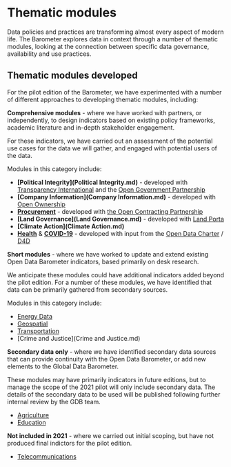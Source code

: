 # Thematic modules

Data policies and practices are transforming almost every aspect of modern life. The Barometer explores data in context through a number of thematic modules, looking at the connection between specific data governance, availability and use practices.

## Thematic modules developed 

For the pilot edition of the Barometer, we have experimented with a number of different approaches to developing thematic modules, including:

**Comprehensive modules** - where we have worked with partners, or independently, to design indicators based on existing policy frameworks, academic literature and in-depth stakeholder engagement. 

For these indicators, we have carried out an assessment of the potential use cases for the data we will gather, and engaged with potential users of the data. 

Modules in this category include:

* **[Political Integrity](Political Integrity.md)** - developed with [Transparency International](https://www.transparency.org/en) and the [Open Government Partnership](https://www.opengovpartnership.org/)
* **[Company Information](Company Information.md)** - developed with [Open Ownership](https://www.openownership.org/)
* **[Procurement](Procurement.md)** - developed with [the Open Contracting Partnership](https://www.open-contracting.org)
* **[Land Governance](Land Governance.md)** - developed with [Land Porta](https://www.landportal.org)
* **[Climate Action](Climate Action.md)**
* **[Health](Health.md)** & **[COVID-19](COVID-19.md)** - developed with input from the [Open Data Charter](https://opendatacharter.net/) / [D4D](https://www.d4d.net/)

**Short modules** - where we have worked to update and extend existing Open Data Barometer indicators, based primarily on desk research.

We anticipate these modules could have additional indicators added beyond the pilot edition. For a number of these modules, we have identified that data can be primarily gathered from secondary sources.

Modules in this category include:

* [Energy Data](Energy.md)
* [Geospatial](Geospatial.md)
* [Transportation](Transportation.md)
* [Crime and Justice](Crime and Justice.md)

**Secondary data only** - where we have identified secondary data sources that can provide continuity with the Open Data Barometer, or add new elements to the Global Data Barometer.

These modules may have primarily indicators in future editions, but to manage the scope of the 2021 pilot will only include secondary data. The details of the secondary data to be used will be published following further internal review by the GDB team. 

* [Agriculture](Agriculture.md)
* [Education](Education.md)

**Not included in 2021** - where we carried out initial scoping, but have not produced final indictors for the pilot edition.

* [Telecommunications](Telecommunications.md)


